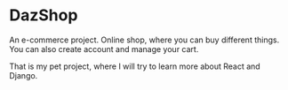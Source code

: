 # DazShop

An e-commerce project. Online shop, where you can buy different things. You can also create account and manage your cart.


That is my pet project, where I will try to learn more about React and Django.